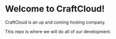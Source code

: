 # Welcome to CraftCloud!

CraftCloud is an up and coming hosting company.

This repo is where we will do all of our development.
